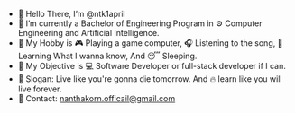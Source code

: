 - 👋 Hello There, I’m @ntk1april
- 🏫 I’m currently a Bachelor of Engineering Program in ⚙️ Computer Engineering and Artificial Intelligence.
- 🤩 My Hobby is 🎮 Playing a game computer, 🎧 Listening to the song, 🔎 Learning What I wanna know, And 😴 Sleeping.
- 🎯 My Objective is 💻 Software Developer or full-stack developer if I can.
- 💯 Slogan: Live like you're gonna die tomorrow. And 🔥 learn like you will live forever.
- 📧 Contact: nanthakorn.officail@gmail.com
